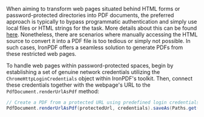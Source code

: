 When aiming to transform web pages situated behind HTML forms or password-protected directories into PDF documents, the preferred approach is typically to bypass programmatic authentication and simply use local files or HTML strings for the task. More details about this can be found [here](https://ironpdf.com/how-to/logins/). Nonetheless, there are scenarios where manually accessing the HTML source to convert it into a PDF file is too tedious or simply not possible. In such cases, IronPDF offers a seamless solution to generate PDFs from these restricted web pages.

To handle web pages within password-protected spaces, begin by establishing a set of genuine network credentials utilizing the `ChromeHttpLoginCredentials` object within IronPDF's toolkit. Then, connect these credentials together with the webpage's URL to the `PdfDocument.renderUrlAsPdf` method:

```java
// Create a PDF from a protected URL using predefined login credentials
PdfDocument.renderUrlAsPdf(protectedUrl, credentials).saveAs(Paths.get("secured-output.pdf"));
```